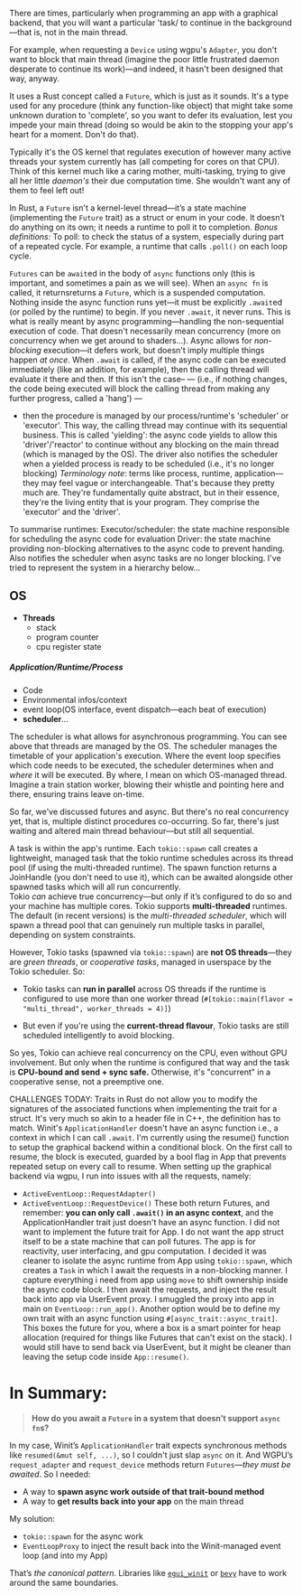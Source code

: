 There are times, particularly when programming an app with a graphical backend, that you will want a particular 'task/ to continue in the background—that is, not in the main thread.

For example, when requesting a `Device` using wgpu's `Adapter`, you don't want to block that main thread (imagine the poor little frustrated daemon desperate to continue its work)—and indeed, it hasn't been designed that way, anyway. 

It uses a Rust concept called a `Future`, which is just as it sounds. 
	It's a type used for any procedure (think any function-like object) that might take some unknown duration to 'complete', so you want to defer its evaluation, lest you impede your main thread (doing so would be akin to the stopping your app's heart for a moment. Don't do that).

Typically it's the OS kernel that regulates execution of however many active threads your system currently has (all competing for cores on that CPU). Think of this kernel much like a caring mother, multi-tasking, trying to give all her little *daemon's* their due computation time. She wouldn't want any of them to feel left out!

In Rust, a `Future` isn't a kernel-level thread—it’s a state machine  (implementing the `Future` trait) as a struct or enum in your code. It doesn’t do anything on its own; it needs a runtime to poll it to completion.
	*Bonus definitions:*
		To poll: to check the status of a system, especially during part of a repeated cycle. For example, a runtime that calls `.poll()` on each loop cycle.

`Futures` can be `await`ed in the body of `async` functions only (this is important, and sometimes a pain as we will see). When an `async fn` is called, it returnsreturns a `Future`, which is a suspended computation. Nothing inside the async function runs yet—it must be explicitly `.await`ed (or polled by the runtime) to begin. If you never `.await`, it never runs. 
	This is what is really meant by async programming—handling the non-sequential execution of code. That doesn't necessarily mean concurrency (more on concurrency when we get around to shaders...). Async allows for _non-blocking_ execution—it defers work, but doesn't imply multiple things happen _at once_.
When `.await` is called, if the async code can be executed immediately (like an addition, for example), then the calling thread will evaluate it there and then. If this isn't the case– 
	— (i.e., if nothing changes, the code being executed will block the calling thread from making any further progress, called a 'hang') —
- then the procedure is managed by our process/runtime's 'scheduler' or 'executor'. This way, the calling thread may continue with its sequential business. This is called 'yielding': the async code yields to allow this 'driver'/'reactor' to continue without any blocking on the main thread (which is managed by the OS). The driver also notifies the scheduler when a yielded process is ready to be scheduled (i.e., it's no longer blocking)
	*Terminology note*: terms like process, runtime, application—they may feel vague or interchangeable. That's because they pretty much are. They're fundamentally quite abstract, but in their essence, they're the living entity that is your program. They comprise the 'executor' and the 'driver'.

To summarise runtimes:
Executor/scheduler: the state machine responsible for scheduling the async code for evaluation
Driver: the state machine providing non-blocking alternatives to the async code to prevent handing. Also notifies the scheduler when async tasks are no longer blocking.
	I've tried to represent the system in a hierarchy below...

## OS
- **Threads** 
	- stack
	- program counter
	- cpu register state
##### Application/Runtime/Process
- Code
- Environmental infos/context
- event loop(OS interface, event dispatch—each beat of execution)
- **scheduler**...

The scheduler is what allows for asynchronous programming. You can see above that threads are managed by the OS. The scheduler manages the timetable of your application's execution. Where the event loop specifies which code needs to be executed, the scheduler determines when and *where* it will be executed. By where, I mean on which OS-managed thread. Imagine a train station worker, blowing their whistle and pointing here and there, ensuring trains leave on-time.

So far, we've discussed futures and async. But there's no real concurrency yet, that is, multiple distinct procedures co-occurring. So far, there's just waiting and altered main thread behaviour—but still all sequential.

A task is within the app's runtime. Each `tokio::spawn` call creates a lightweight, managed task that the tokio runtime schedules across its thread pool (if using the multi-threaded runtime). The spawn function returns a JoinHandle (you don't need to use it), which can be awaited alongside other spawned tasks which will all run concurrently.  
Tokio _can_ achieve true concurrency—but only if it’s configured to do so and your machine has multiple cores. Tokio supports **multi-threaded** runtimes. The default (in recent versions) is the _multi-threaded scheduler_, which will spawn a thread pool that can genuinely run multiple tasks in parallel, depending on system constraints.

However, Tokio tasks (spawned via `tokio::spawn`) are **not OS threads**—they are _green threads_, or _cooperative tasks_, managed in userspace by the Tokio scheduler. So:

- Tokio tasks can **run in parallel** across OS threads if the runtime is configured to use more than one worker thread (`#[tokio::main(flavor = "multi_thread", worker_threads = 4)]`)
    
- But even if you're using the **current-thread flavour**, Tokio tasks are still scheduled intelligently to avoid blocking.
    

So yes, Tokio can achieve real concurrency on the CPU, even without GPU involvement. But only when the runtime is configured that way and the task is **CPU-bound and send + sync safe.** Otherwise, it's "concurrent" in a cooperative sense, not a preemptive one.


CHALLENGES TODAY: 
Traits in Rust do not allow you to modify the signatures of the associated functions when implementing the trait for a struct. It's very much so akin to a header file in C++, the definition has to match. Winit's `ApplicationHandler` doesn't have an async function i.e., a context in which I can call `.await`. I'm currently using the resume() function to setup the graphical backend within a conditional block. On the first call to resume, the block is executed, guarded by a bool flag in App that prevents repeated setup on every call to resume. When setting up the graphical backend via wgpu, I run into issues with all the requests, namely: 
- `ActiveEventLoop::RequestAdapter()`
- `ActiveEventLoop::RequestDevice()`
These both return Futures, and remember: **you can only call `.await()` in an async context**, and the ApplicationHandler trait just doesn't have an async function.
I did not want to implement the future trait for App. I do not want the app struct itself to be a state machine that can poll futures. The app is for reactivity, user interfacing, and gpu computation. I decided it was cleaner to isolate the async runtime from App using `tokio::spawn`, which creates a `Task` in which I await the requests in a non-blocking manner. I capture everything i need from app using `move` to shift ownership inside the async code block. I then await the requests, and inject the result back into app via UserEvent proxy. I smuggled the proxy into app in main on `EventLoop::run_app()`. Another option would be to define my own trait with an async function using `#[async_trait::async_trait]`. This boxes the future for you, where a box is a smart pointer for heap allocation (required for things like Futures that can't exist on the stack). I would still have to send back via UserEvent, but it might be cleaner than leaving the setup code inside `App::resume()`.

# In Summary:
> **How do you await a `Future` in a system that doesn’t support `async fn`s?**

In my case, Winit’s `ApplicationHandler` trait expects synchronous methods like `resumed(&mut self, ...)`, so I couldn't just slap `async` on it. And WGPU’s `request_adapter` and `request_device` methods return `Futures`—_they must be awaited_. So I needed:

- A way to **spawn async work outside of that trait-bound method**
- A way to **get results back into your app** on the main thread

My solution:

- `tokio::spawn` for the async work
- `EventLoopProxy` to inject the result back into the Winit-managed event loop (and into my App)

That’s _the canonical pattern_. Libraries like [`egui_winit`](https://github.com/emilk/egui) or [`bevy`](https://bevyengine.org/) have to work around the same boundaries. 
